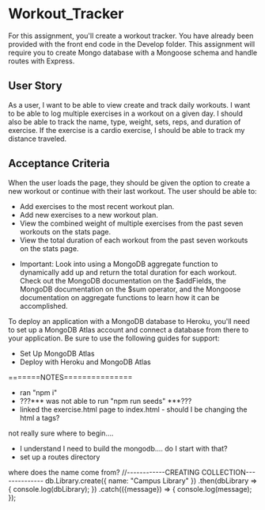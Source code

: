 # Workout_Tracker

For this assignment, you'll create a workout tracker. You have already been provided with the front end code in the Develop folder. This assignment will require you to create Mongo database with a Mongoose schema and handle routes with Express.

## User Story

As a user, I want to be able to view create and track daily workouts. I want to be able to log multiple exercises in a workout on a given day. I should also be able to track the name, type, weight, sets, reps, and duration of exercise. If the exercise is a cardio exercise, I should be able to track my distance traveled.

## Acceptance Criteria
When the user loads the page, they should be given the option to create a new workout or continue with their last workout.
The user should be able to:
- Add exercises to the most recent workout plan.
- Add new exercises to a new workout plan.
- View the combined weight of multiple exercises from the past seven workouts on the stats page.
- View the total duration of each workout from the past seven workouts on the stats page.

* Important: Look into using a MongoDB aggregate function to dynamically add up and return the total duration for each workout. Check out the MongoDB documentation on the $addFields, the MongoDB documentation on the $sum operator, and the Mongoose documentation on aggregate functions to learn how it can be accomplished.

To deploy an application with a MongoDB database to Heroku, you'll need to set up a MongoDB Atlas account and connect a database from there to your application. 
Be sure to use the following guides for support:
- Set Up MongoDB Atlas
- Deploy with Heroku and MongoDB Atlas


=======NOTES===============
- ran "npm i"
- ???*** was not able to run "npm run seeds" ***???
- linked the exercise.html page to index.html - should I be changing the html a tags?

not really sure where to begin....
- I understand I need to build the mongodb.... do I start with that?
- set up a routes directory


where does the name come from?
//------------CREATING COLLECTION--------------
db.Library.create({ name: "Campus Library" })
  .then(dbLibrary => {
    console.log(dbLibrary);
  })
  .catch(({message}) => {
    console.log(message);
  });
